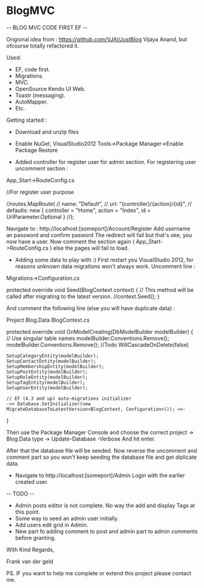BlogMVC
=======

-- BLOG MVC CODE FIRST EF --

Origional idea from : https://github.com/VJAI/JustBlog
Vijaya Anand, but ofcourse totally refactored it.

Used:

- EF, code first.
- Migrations.
- MVC.
- OpenSource Kendo UI Web.
- Toastr (messaging).
- AutoMapper.
- Etc.

Getting started :

- Download and unzip files

- Enable NuGet, VisualStudio2012 Tools->Package Manager->Enable Package Restore

- Added controller for register user for admin section.
For registering user uncomment section : 

App_Start->RouteConfig.cs 

//For register user purpose

//routes.MapRoute(
//    name: "Default",
//    url: "{controller}/{action}/{id}",
//    defaults: new { controller = "Home", action = "Index", id = UrlParameter.Optional }
//);

Navigate to : http://localhost:[someport]/Account/Register
Add username an password and confirm pasword
The redirect will fail but that's oke, you now have a user.
Now comment the section again ( App_Start->RouteConfig.cs ) else the pages will fail to load.

- Adding some data to play with :)
First restart you VisualStudio 2012, for reasons unknown data migrations won't always work.
Uncomment line :

Migrations->Configuration.cs

protected override void Seed(BlogContext context)
{
  //  This method will be called after migrating to the latest version.
	//context.Seed();
}

And comment the following line (else you will have duplicate data) :

Project Blog.Data BlogContext.cs

protected override void OnModelCreating(DbModelBuilder modelBuilder)
{
	// Use singular table names
	modelBuilder.Conventions.Remove<PluralizingTableNameConvention>();
	modelBuilder.Conventions.Remove<ManyToManyCascadeDeleteConvention>(); //Todo WillCascadeOnDelete(false)

	SetupCategoryEntity(modelBuilder);
	SetupContactEntity(modelBuilder);
	SetupMembershipEntity(modelBuilder);
	SetupPostEntity(modelBuilder);
	SetupRoleEntity(modelBuilder);
	SetupTagEntity(modelBuilder);
	SetupUserEntity(modelBuilder);

	// EF (4.3 and up) auto-migrations initializer
	->> Database.SetInitializer(new MigrateDatabaseToLatestVersion<BlogContext, Configuration>()); <<-
}

Then use the Package Manager Console and choose the correct project -> Blog.Data
type -> Update-Database -Verbose
And hit enter.

After that the database file will be seeded.
Now reverse the uncomment and comment part so you won't keep seeding the database file and get diplicate data.

- Navigate to http://localhost:[someport]/Admin
Login with the earlier created user.

-- TODO --
- Admin posts editor is not complete. No way the add and display Tags at this point.
- Some way to seed an admin user initially.
- Add users edit grid in Admin.
- New part fo adding comment to post and admin part to admin comments before granting.


With Kind Regards,

Frank van der geld

PS. IF you want to help me complete or extend this project please contact me.
